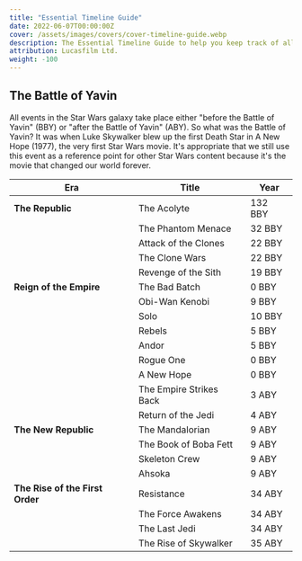 ```yaml
---
title: "Essential Timeline Guide"
date: 2022-06-07T00:00:00Z
cover: /assets/images/covers/cover-timeline-guide.webp
description: The Essential Timeline Guide to help you keep track of all of the Canon Star Wars Movies and TV Shows
attribution: Lucasfilm Ltd.
weight: -100
---
```


## The Battle of Yavin
All events in the Star Wars galaxy take place either "before the Battle of Yavin" (BBY) or "after the Battle of Yavin" (ABY). So what was the Battle of Yavin? It was when Luke Skywalker blew up the first Death Star in A New Hope (1977), the very first Star Wars movie. It's appropriate that we still use this event as a reference point for other Star Wars content because it's the movie that changed our world forever.

| Era | Title | Year |
| --- | ----- | ---- |
| **The Republic** | The Acolyte | 132 BBY |
| | The Phantom Menace | 32 BBY |
| | Attack of the Clones | 22 BBY |
| | The Clone Wars | 22 BBY |
| | Revenge of the Sith | 19 BBY |
| **Reign of the Empire** | The Bad Batch | 0 BBY |
| | Obi-Wan Kenobi | 9 BBY |
| | Solo | 10 BBY |
| | Rebels | 5 BBY |
| | Andor | 5 BBY |
| | Rogue One | 0 BBY |
| | A New Hope | 0 BBY |
| | The Empire Strikes Back | 3 ABY |
| | Return of the Jedi | 4 ABY |
| **The New Republic** | The Mandalorian | 9 ABY |
| | The Book of Boba Fett | 9 ABY |
| | Skeleton Crew | 9 ABY |
| | Ahsoka | 9 ABY |
| **The Rise of the First Order** | Resistance | 34 ABY |
| | The Force Awakens | 34 ABY |
| | The Last Jedi | 34 ABY |
| | The Rise of Skywalker | 35 ABY |
